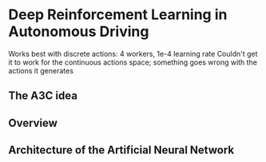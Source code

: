 # Deep Reinforcement Learning in Autonomous Driving
Works best with discrete actions: 4 workers, 1e-4 learning rate
Couldn't get it to work for the continuous actions space; something goes wrong with the actions it generates

## The A3C idea

## Overview

## Architecture of the Artificial Neural Network
